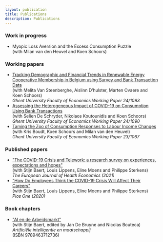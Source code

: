 ```yaml
---
layout: publication
title: Publications
description: Publications
---
```


### Work in progress
* Myopic Loss Aversion and the Excess Consumption Puzzle<br>
(with Milan van den Heuvel and Koen Schoors)



### Working papers
* <a href =""> Tracking Demographic and Financial Trends in Renewable Energy Cooperative Membership in Belgium using Survey and Bank Transaction Data</a><br>
(with Melita Van Steenberghe, Aislinn D’hulster, Marten Ovaere and Koen Schoors)<br>
_Ghent University Faculty of Economics Working Paper 24/1093_<br>
* <a href="https://wps-feb.ugent.be/Papers/wp_24_1090.pdf">Assessing the Heterogeneous Impact of COVID-19 on Consumption
Using Bank Transactions</a><br>
(with Selien De Schryder, Nikolaos Koutounidis and Koen Schoors)<br>
_Ghent University Faculty of Economics Working Paper 24/1090_<br>
* <a href="https://www.nbb.be/doc/ts/publications/wp/wp415en.pdf">Taming the Zoo of Consumption Responses to
Labour Income Changes</a><br>
(with Kris Boudt, Koen Schoors and Milan van den Heuvel)<br>
_Ghent University Faculty of Economics Working Paper 23/1067_


### Published papers
* <a href="https://doi.org/10.1007/s10198-021-01392-z">"The COVID-19 Crisis and Telework: a research survey on experiences, expectations and hopes"</a><br>
(with Stijn Baert, Louis Lippens, Eline Moens and Philippe Sterkens)<br>
 _The European Journal of Health Economics (2021)_<br>
* <a href="https://journals.plos.org/plosone/article?id=10.1371/journal.pone.0246899">"How Do Employees Think the COVID-19 Crisis Will Affect Their Careers"</a><br>
 (with Stijn Baert, Louis Lippens, Eline Moens and Philippe Sterkens)<br>
 _Plos One (2020)_


### Book chapters
* <a href="https://gompel-svacina.eu/product/artificiele-intelligentie-en-maatschappij/">"AI en de Arbeidsmarkt"</a><br>
(with Stijn Baert, edited by Jan De Bruyne and Nicolas Bouteca)<br>
_Artificiële intelligentie en maatschappij_<br>(ISBN 9789463712736)
